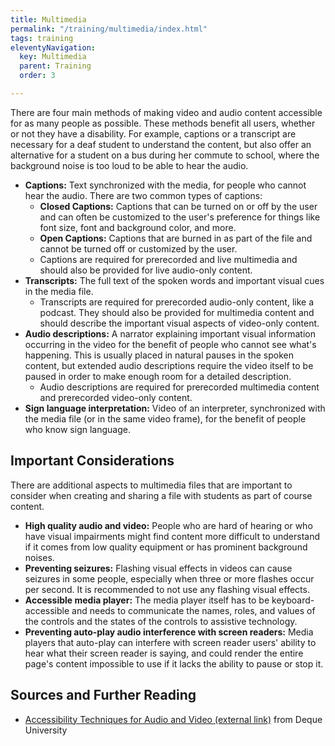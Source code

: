 ```yaml
---
title: Multimedia
permalink: "/training/multimedia/index.html"
tags: training
eleventyNavigation:
  key: Multimedia
  parent: Training
  order: 3

---
```

There are four main methods of making video and audio content accessible for as many people as possible. These methods benefit all users, whether or not they have a disability. For example, captions or a transcript are necessary for a deaf student to understand the content, but also offer an alternative for a student on a bus during her commute to school, where the background noise is too loud to be able to hear the audio.

* **Captions:** Text synchronized with the media, for people who cannot hear the audio. There are two common types of captions:
  * **Closed Captions:** Captions that can be turned on or off by the user and can often be customized to the user's preference for things like font size, font and background color, and more.
  * **Open Captions:** Captions that are burned in as part of the file and cannot be turned off or customized by the user.
  * Captions are required for prerecorded and live multimedia and should also be provided for live audio-only content.
* **Transcripts:** The full text of the spoken words and important visual cues in the media file.
  * Transcripts are required for prerecorded audio-only content, like a podcast. They should also be provided for multimedia content and should describe the important visual aspects of video-only content.
* **Audio descriptions:** A narrator explaining important visual information occurring in the video for the benefit of people who cannot see what's happening. This is usually placed in natural pauses in the spoken content, but extended audio descriptions require the video itself to be paused in order to make enough room for a detailed description.
  * Audio descriptions are required for prerecorded multimedia content and prerecorded video-only content.
* **Sign language interpretation:** Video of an interpreter, synchronized with the media file (or in the same video frame), for the benefit of people who know sign language.

## Important Considerations

There are additional aspects to multimedia files that are important to consider when creating and sharing a file with students as part of course content.

* **High quality audio and video:** People who are hard of hearing or who have visual impairments might find content more difficult to understand if it comes from low quality equipment or has prominent background noises.
* **Preventing seizures:** Flashing visual effects in videos can cause seizures in some people, especially when three or more flashes occur per second. It is recommended to not use any flashing visual effects.
* **Accessible media player:** The media player itself has to be keyboard-accessible and needs to communicate the names, roles, and values of the controls and the states of the controls to assistive technology.
* **Preventing auto-play audio interference with screen readers:** Media players that auto-play can interfere with screen reader users' ability to hear what their screen reader is saying, and could render the entire page's content impossible to use if it lacks the ability to pause or stop it.

## Sources and Further Reading

* [Accessibility Techniques for Audio and Video (external link)](https://dequeuniversity.com/checklists/web/audiovideo) from Deque University